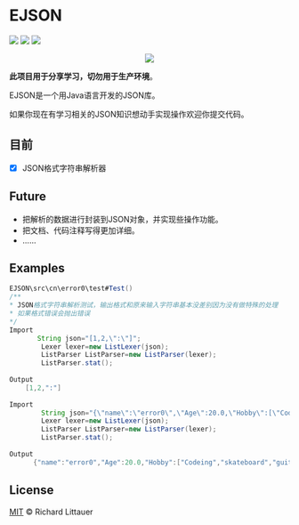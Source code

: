 # EJSON
 ![](https://img.shields.io/badge/language-Java-orange.svg) ![](https://img.shields.io/cocoapods/l/EJSON.svg) ![](https://img.shields.io/badge/license-MIT-000000.svg)



<div align=center>
	<img src="https://s1.ax1x.com/2020/08/28/doKs5d.png" >
</div>


**此项目用于分享学习，切勿用于生产环境**。

EJSON是一个用Java语言开发的JSON库。

如果你现在有学习相关的JSON知识想动手实现操作欢迎你提交代码。

## 目前

- [x] JSON格式字符串解析器 

## Future

- 把解析的数据进行封装到JSON对象，并实现些操作功能。
- 把文档、代码注释写得更加详细。
- ......

## Examples

```java
EJSON\src\cn\error0\test#Test()
/**
* JSON格式字符串解析测试，输出格式和原来输入字符串基本没差别因为没有做特殊的处理
* 如果格式错误会抛出错误
*/
Import
       String json="[1,2,\":\"]";
        Lexer lexer=new ListLexer(json);
		ListParser ListParser=new ListParser(lexer);
        ListParser.stat();
    
Output   
    [1,2,":"] 
 
Import
        String json="{\"name\":\"error0\",\"Age\":20.0,\"Hobby\":[\"Codeing\",\"skateboard\",\"guitar\"]}";
        Lexer lexer=new ListLexer(json);
		ListParser ListParser=new ListParser(lexer);
        ListParser.stat();
    
Output   
      {"name":"error0","Age":20.0,"Hobby":["Codeing","skateboard","guitar"]}


```



## License

[MIT](https://github.com/RichardLitt/standard-readme/blob/master/LICENSE) © Richard Littauer

